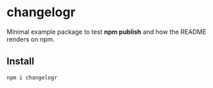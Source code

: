 # changelogr

Minimal example package to test **npm publish** and how the README renders on npm.

## Install
```bash
npm i changelogr